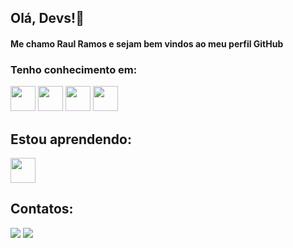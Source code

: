 ## Olá, Devs!👋

#### Me chamo Raul Ramos e sejam bem vindos ao meu perfil GitHub

### Tenho conhecimento em:

<div>
<a href="https://dev.java/"><img loading="lazy" src="https://cdn.jsdelivr.net/gh/devicons/devicon/icons/java/java-original.svg" width="40" height="40"/></a>
<a><img loading="lazy" src="https://cdn.jsdelivr.net/gh/devicons/devicon/icons/spring/spring-original.svg" width="40" height="40"/></a>
<a><img loading="lazy" src="https://cdn.jsdelivr.net/gh/devicons/devicon/icons/mysql/mysql-original.svg" width="40" height="40"/></a>
<a><img loading="lazy" src="https://cdn.jsdelivr.net/gh/devicons/devicon/icons/git/git-original.svg" width="40" height="40"/></a>
</div>

## Estou aprendendo:

<img loading="lazy" src="https://cdn.jsdelivr.net/gh/devicons/devicon/icons/react/react-original.svg" width="40" height="40"/>


## Contatos:

<div>
<a href="https://instagram.com/seu-usuário-instagram-aqui" target="_blank"><img loading="lazy" src="https://img.shields.io/badge/-Instagram-%23E4405F?style=for-the-badge&logo=instagram&logoColor=white" target="_blank"></a>
<a href="https://www.linkedin.com/in/raul-ramos-56923897/" target="_blank"><img loading="lazy" src="https://img.shields.io/badge/-LinkedIn-%230077B5?style=for-the-badge&logo=linkedin&logoColor=white" target="_blank"></a>   
</div>